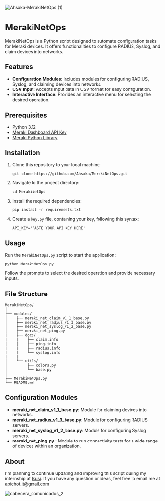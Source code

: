 ![Ahsxka-MerakiNetOps (1)](https://github.com/Ahsxka/MerakiNetOps/assets/162576190/5e484bdd-4f9d-4275-9197-abdbf0fc9fbe)


# MerakiNetOps

MerakiNetOps is a Python script designed to automate configuration tasks for Meraki devices. It offers functionalities to configure RADIUS, Syslog, and claim devices into networks.

## Features

- **Configuration Modules**: Includes modules for configuring RADIUS, Syslog, and claiming devices into networks.
- **CSV Input**: Accepts input data in CSV format for easy configuration.
- **Interactive Interface**: Provides an interactive menu for selecting the desired operation.

## Prerequisites

- Python 3.12
- [Meraki Dashboard API Key](https://developer.cisco.com/meraki/api-v1/)
- [Meraki Python Library](https://pypi.org/project/meraki/)

## Installation

1. Clone this repository to your local machine:
    ```
    git clone https://github.com/Ahsxka/MerakiNetOps.git
    ```

2. Navigate to the project directory:
    ```
    cd MerakiNetOps
    ```

3. Install the required dependencies:
    ```
    pip install -r requirements.txt
    ```
4. Create a `key.py` file, containing your key, following this syntax:
    ```
    API_KEY='PASTE YOUR API KEY HERE'
    ```

## Usage

Run the `MerakiNetOps.py` script to start the application:

```
python MerakiNetOps.py
```


Follow the prompts to select the desired operation and provide necessary inputs.

## File Structure
```
MerakiNetOps/
│
├── modules/
│    ├── meraki_net_claim_v1_1_base.py
│    ├── meraki_net_radius_v1_3_base.py
│    ├── meraki_net_syslog_v1_2_base.py
│    ├── meraki_net_ping.py
|    ├── docs/
|    |    ├── claim.info
|    |    ├── ping.info
|    |    ├── radius.info
|    |    └── syslog.info
|    |
│    └── utils/
│         ├── colors.py
│         └── base.py
│
├── MerakiNetOps.py
└── README.md
```



## Configuration Modules

- **meraki_net_claim_v1_1_base.py**: Module for claiming devices into networks.
- **meraki_net_radius_v1_3_base.py**: Module for configuring RADIUS servers.
- **meraki_net_syslog_v1_2_base.py**: Module for configuring Syslog servers.
- **meraki_net_ping.py** : Module to run connectivity tests for a wide range of devices within an organization.

## About

I'm planning to continue updating and improving this script during my internship at <a href="https://www.ikusi.com/es/" target="_blank">Ikusi</a>. If you have any question or ideas, feel free to email me at apichot.it@gmail.com

![cabecera_comunicados_2](https://github.com/Ahsxka/python-automation/assets/162576190/af0864ed-84e4-453d-8948-bb23d131e54b)
